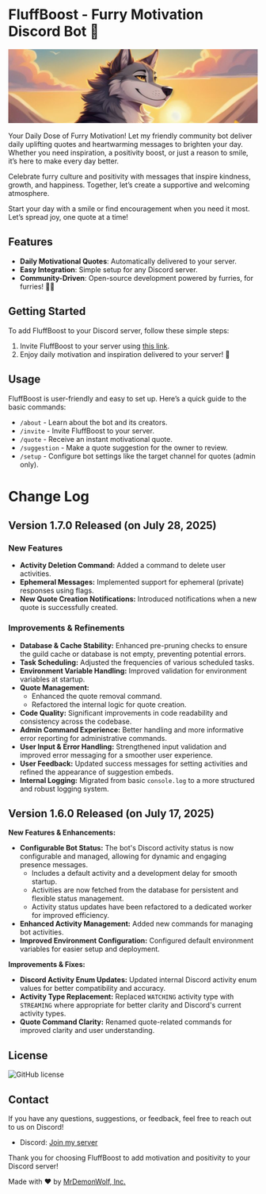 # FluffBoost - Furry Motivation Discord Bot 🐾

![FluffBoost Banner](banner.jpg)

Your Daily Dose of Furry Motivation! Let my friendly community bot deliver daily uplifting quotes and heartwarming messages to brighten your day. Whether you need inspiration, a positivity boost, or just a reason to smile, it’s here to make every day better.

Celebrate furry culture and positivity with messages that inspire kindness, growth, and happiness. Together, let’s create a supportive and welcoming atmosphere.

Start your day with a smile or find encouragement when you need it most. Let’s spread joy, one quote at a time!

## Features

- **Daily Motivational Quotes**: Automatically delivered to your server.
- **Easy Integration**: Simple setup for any Discord server.
- **Community-Driven**: Open-source development powered by furries, for furries! 🐺🐾

## Getting Started

To add FluffBoost to your Discord server, follow these simple steps:

1. Invite FluffBoost to your server using [this link](https://discord.com/api/oauth2/authorize?client_id=1152416549261561856&permissions=2147551232&scope=bot).
2. Enjoy daily motivation and inspiration delivered to your server! 🎉

## Usage

FluffBoost is user-friendly and easy to set up. Here’s a quick guide to the basic commands:

- `/about` - Learn about the bot and its creators.
- `/invite` - Invite FluffBoost to your server.
- `/quote` - Receive an instant motivational quote.
- `/suggestion` - Make a quote suggestion for the owner to review.
- `/setup` - Configure bot settings like the target channel for quotes (admin only).

# Change Log

## Version 1.7.0 Released (on July 28, 2025)

### New Features

- **Activity Deletion Command:** Added a command to delete user activities.
- **Ephemeral Messages:** Implemented support for ephemeral (private) responses using flags.
- **New Quote Creation Notifications:** Introduced notifications when a new quote is successfully created.

### Improvements & Refinements

- **Database & Cache Stability:** Enhanced pre-pruning checks to ensure the guild cache or database is not empty, preventing potential errors.
- **Task Scheduling:** Adjusted the frequencies of various scheduled tasks.
- **Environment Variable Handling:** Improved validation for environment variables at startup.
- **Quote Management:**
  - Enhanced the quote removal command.
  - Refactored the internal logic for quote creation.
- **Code Quality:** Significant improvements in code readability and consistency across the codebase.
- **Admin Command Experience:** Better handling and more informative error reporting for administrative commands.
- **User Input & Error Handling:** Strengthened input validation and improved error messaging for a smoother user experience.
- **User Feedback:** Updated success messages for setting activities and refined the appearance of suggestion embeds.
- **Internal Logging:** Migrated from basic `console.log` to a more structured and robust logging system.

## Version 1.6.0 Released (on July 17, 2025)

**New Features & Enhancements:**

- **Configurable Bot Status:** The bot's Discord activity status is now configurable and managed, allowing for dynamic and engaging presence messages.
  - Includes a default activity and a development delay for smooth startup.
  - Activities are now fetched from the database for persistent and flexible status management.
  - Activity status updates have been refactored to a dedicated worker for improved efficiency.
- **Enhanced Activity Management:** Added new commands for managing bot activities.
- **Improved Environment Configuration:** Configured default environment variables for easier setup and deployment.

**Improvements & Fixes:**

- **Discord Activity Enum Updates:** Updated internal Discord activity enum values for better compatibility and accuracy.
- **Activity Type Replacement:** Replaced `WATCHING` activity type with `STREAMING` where appropriate for better clarity and Discord's current activity types.
- **Quote Command Clarity:** Renamed quote-related commands for improved clarity and user understanding.

## License

![GitHub license](https://img.shields.io/github/license/MrDemonWolf/fluffboost.svg?style=for-the-badge&logo=github)

## Contact

If you have any questions, suggestions, or feedback, feel free to reach out to us on Discord!

- Discord: [Join my server](https://mrdwolf.com/discord)

Thank you for choosing FluffBoost to add motivation and positivity to your Discord server!

Made with ❤️ by <a href="https://www.mrdemonwolf.com">MrDemonWolf, Inc.</a>
